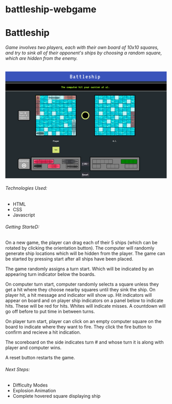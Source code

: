 # battleship-webgame

# Battleship

###### Game involves two players, each with their own board of 10x10 squares, and try to sink all of their opponent's ships by choosing a random square, which are hidden from the enemy.

![Screenshot](/Screenshot.png)

###### Technologies Used:

- HTML
- CSS
- Javascript

###### Getting StarteD:

On a new game, the player can drag each of their 5 ships (which can be rotated by clicking the orientation button). The computer will randomly generate ship locations which will be hidden from the player. The game can be started by pressing start after all ships have been placed.

The game randomly assigns a turn start. Which will be indicated by an appearing turn indicator below the boards. 

On computer turn start, computer randomly selects a square unless they get a hit where they choose nearby squares until they sink the ship. On player hit, a hit message and indicator will show up. Hit indicators will appear on board and on player ship indicators on a panel below to indicate hits. These will be red for hits. Whites will indicate misses. A countdown will go off before to put time in between turns.

On player turn start, player can click on an empty computer square on the board to indicate where they want to fire. They click the fire button to confirm and recieve a hit indication. 

The scoreboard on the side indicates turn # and whose turn it is along with player and computer wins. 

A reset button restarts the game. 

###### Next Steps:

- Difficulty Modes
- Explosion Animation
- Complete hovered square displaying ship


